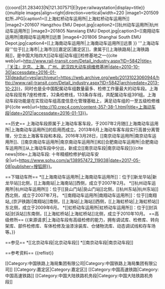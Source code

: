{{coord|31.283403|N|121.307571|E|type:railwaystation|display=title}}
{{multiple images|align=right|direction=vertical|width=220
|image1=201509虹所.JPG|caption1=[[上海虹桥动车运用所|上海虹桥动车运用所]]
|image2=201607 Hangzhou EMU Depot.jpg|caption2=[[杭州动车运用所|杭州动车运用所]]
|image3=201805 Nanxiang EMU Depot.jpg|caption3=[[南翔动车运用所|南翔动车运用所]]远景
|image4=201806 Shanghai South EMU Depot.jpg|caption4=[[上海南动车运用所|上海南动车运用所]]远景
}}
'''上海动车段'''位于[[上海市|上海市]][[嘉定区|嘉定区]]，隶属于[[上海铁路局|上海铁路局]]，是中国大陆四大[[动车组|动车组]]检修基地之一<ref name="railtransit">{{cite web|url=http://www.rail-transit.com/Detail_industry.aspx?ID=5842|title=『关注』北京、上海、广州、武汉四大动车组维修基地|date=2010-10-30|accessdate=2016-01-13|deadurl=yes|archiveurl=https://web.archive.org/web/20131023060944/http://www.rail-transit.com/Detail_industry.aspx?ID=5842|archivedate=2013-10-23}}</ref>，同时也是全中国配属动车组数量最多、检修工作量最大的动车段。上海动车段现有7座检修库，32条检修线，133条存车线，共配属动车组391组。上海动车段功能是在实现动车组高度信息化管理基础上，满足动车组的一至五级检修维护<ref>{{cite web|url=http://10.crec4.com/content-357-38-1.html|title=上海动车段|date=2012|accessdate=2016-01-13}}</ref>。

==历史==
上海动车段原属于上海动车客车段，于2007年2月随[[上海南动车运用所|上海南动车运用所]]的启用而成立。2013年6月上海动车客车段实行高普分离管理，分立出上海客车段和本段。2016年3月28日，[[南京动车运用所|南京动车运用所]]、[[南京南动车运用所|南京南动车运用所]]和[[合肥南动车运用所|合肥南动车运用所]]从上海动车段中分出，新成立[[南京动车段|南京动车段]]<ref>{{cite news|title=上海动车段: 十年精细检修护航动车安全|url=https://www.sohu.com/a/138957472_119038|date=2017-05-08|publisher=搜狐网}}</ref>。

==下辖动车所==
*[[上海南动车运用所|上海南动车运用所]]：位于[[新龙华站|新龙华站]]北侧，[[上海南站|上海南站]]西侧，成立于2007年2月。
*[[杭州动车运用所|杭州动车运用所]]：位于[[艮山门站|艮山门站]]北侧，[[杭州东站|杭州东站]]西北侧，成立于2007年7月。
*[[南翔动车运用所|南翔动车运用所]]：位于[[南翔站_(京沪铁路)|南翔站]]南侧，[[上海站|上海站]]西侧，[[上海虹桥站|上海虹桥站]]东北侧，成立于2009年6月。
*[[虹桥动车运用所|虹桥动车运用所]]：位于[[封浜站|封浜站]]东南侧，[[上海虹桥站|上海虹桥站]]北侧，成立于2010年10月。
==高级修所==
{{来源请求|上海动车段有高级检修的能力，拥有调试库、检修库、转向架库、部件检修库、车体检修及油漆涂装库、仓储物流库、动态调试线和存车场等。}}

==参见==
*[[北京动车段|北京动车段]]
*[[南京动车段|南京动车段]]

==参考资料==
{{reflist}}

[[Category:中国铁路上海局集团有限公司|Category:中国铁路上海局集团有限公司]]
[[Category:嘉定区|Category:嘉定区]]
[[Category:中国高速铁路|Category:中国高速铁路]]
[[Category:中国大陆铁路机务段|Category:中国大陆铁路机务段]]